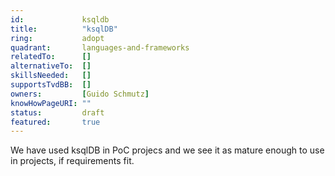 ```yaml
---
id:				ksqldb
title:      	"ksqlDB"
ring:       	adopt
quadrant:   	languages-and-frameworks
relatedTo:		[]
alternativeTo:	[]
skillsNeeded:	[]
supportsTvdBB:	[]
owners:         [Guido Schmutz] 
knowHowPageURI:	"" 
status:			draft
featured:       true
---
```


We have used ksqlDB in PoC projecs and we see it as mature enough to use in projects, if requirements fit. 